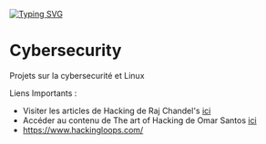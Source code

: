 
[![Typing SVG](https://readme-typing-svg.herokuapp.com?font=Fira+Code&weight=600&size=31&duration=4500&pause=1000&color=164B63&multiline=true&width=453&height=100&lines=Bienvenue+sur+mon+Github+;Je+suis+Olivier+BOTCHOLI)](https://git.io/typing-svg)
# Cybersecurity

Projets sur la cybersecurité et Linux

Liens Importants :

- Visiter les articles de Hacking de Raj Chandel's [ici](https://www.hackingarticles.in/penetration-testing/)
- Accéder au contenu de The art of Hacking de Omar Santos [ici](https://github.com/The-Art-of-Hacking/h4cker)
- https://www.hackingloops.com/
